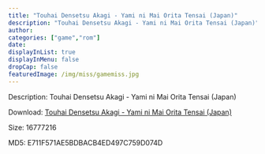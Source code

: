 ```yaml
---
title: "Touhai Densetsu Akagi - Yami ni Mai Orita Tensai (Japan)"
description: "Touhai Densetsu Akagi - Yami ni Mai Orita Tensai (Japan)"
author: 
categories: ["game","rom"]
date: 
displayInList: true
displayInMenu: false
dropCap: false
featuredImage: /img/miss/gamemiss.jpg
---
```


Description: Touhai Densetsu Akagi - Yami ni Mai Orita Tensai (Japan)

Download: <a style="text-decoration:underline;" href="https://mega.nz/#!2KgwgA5B!ycsuj6EQWIr1rEDxWZ0Tw239qRB_QbgYwgGr7KR_Qbo" target = "_blank" rel = "nofollow" > Touhai Densetsu Akagi - Yami ni Mai Orita Tensai (Japan)</a>

Size: 16777216

MD5: E711F571AE5BDBACB4ED497C759D074D


